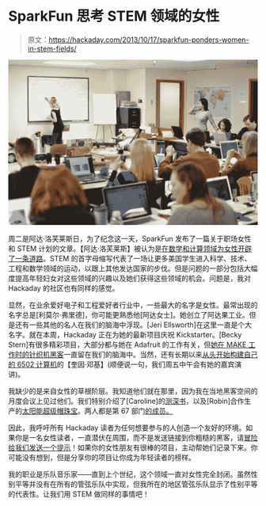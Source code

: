 # SparkFun 思考 STEM 领域的女性

> 原文：<https://hackaday.com/2013/10/17/sparkfun-ponders-women-in-stem-fields/>

![sparkfun-ada-loveless-day](img/7a5f854976b071ee8c90b4fc0f54b58f.png)

周二是阿达·洛芙莱斯日，为了纪念这一天，SparkFun 发布了一篇关于职场女性和 STEM 计划的文章。【阿达·洛芙莱斯】被认为是[在数学和计算领域为女性开辟了一条道路](http://en.wikipedia.org/wiki/Ada_Lovelace)。STEM 的首字母缩写代表了一场让更多美国学生进入科学、技术、工程和数学领域的运动，以跟上其他发达国家的步伐。但是问题的一部分包括大幅度提高年轻妇女对这些领域的兴趣以及她们获得这些领域的机会。问题是，我对 Hackaday 的社区也有同样的感觉。

显然，在业余爱好电子和工程爱好者行业中，一些最大的名字是女性。最常出现的名字总是[利莫尔·弗里德]，你可能更熟悉他[阿达女士]。她创立了阿达果工业。但是还有一些其他的名人在我们的脑海中浮现。[Jeri Ellsworth]在这里一直是个大名字。就在本周，Hackaday 正在为她的最新项目庆祝 Kickstarter。[Becky Stern]有很多精彩项目，大部分都与她在 Adafruit 的工作有关，但[她在 MAKE 工作时的针织机黑客](http://hackaday.com/2010/11/08/make-a-knitting-machine-print-pixel-art/)一直留在我们的脑海中。当然，还有长期以来[从头开始构建自己的 6502 计算机](http://hackaday.com/tag/veronica/)的【奎因·邓基】(顺便说一句，我们周五中午会有她的嘉宾演讲)。

我缺少的是来自女性的草根阶层。我知道他们就在那里，因为我在当地黑客空间的月度会议上见过他们。我们特别介绍了[Caroline]的[测深书](http://hackaday.com/2013/10/03/making-a-bathymetric-book-by-hand-and-searching-for-an-easier-way/)，以及[Robin]合作生产的[太阳能超级帽珠宝](http://hackaday.com/2013/06/09/super-cap-powered-blinky-jewelry-charged-by-the-sun-or-usb/)。两人都是第 67 部门[的成员。](http://sector67.org)

因此，我呼吁所有 Hackaday 读者为任何想要参与的人创造一个友好的环境。如果你是一名女性读者，一直潜伏在周围，而不是发送链接到你粗糙的黑客，请[冒险给我们发送一个提示](http://hackaday.com/contact-hack-a-day/)！如果你的女性朋友有很棒的项目，主动帮她们记录下来。你可能没有想到，但是分享你的项目让你成为年轻读者的榜样。

我的职业是乐队音乐家——直到上个世纪，这个领域一直对女性完全封闭。虽然性别平等并没有在所有的管弦乐队中实现，但我所在的地区管弦乐队显示了性别平等的代表性。让我们用 STEM 做同样的事情吧！